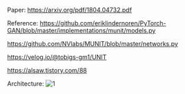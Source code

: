 Paper:  https://arxiv.org/pdf/1804.04732.pdf

Reference:
https://github.com/eriklindernoren/PyTorch-GAN/blob/master/implementations/munit/models.py

https://github.com/NVlabs/MUNIT/blob/master/networks.py

https://velog.io/@tobigs-gm1/UNIT

https://alsaw.tistory.com/88

Architecture:
![1](https://user-images.githubusercontent.com/76771847/120199600-614bbd00-c25e-11eb-9edd-d33fb3e6a2af.png)
